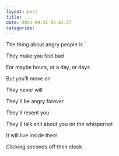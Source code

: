 ```yaml
---
layout: post
title: ...
date: 2021-09-21 03:41:27
categories:
---
```


The thing about angry people is

They make you feel bad

For maybe hours, or a day, or days

But you'll move on

They never will

They'll be angry forever

They'll resent you

They'll talk shit about you on the whispernet

It will live inside them

Clicking seconds off their clock

